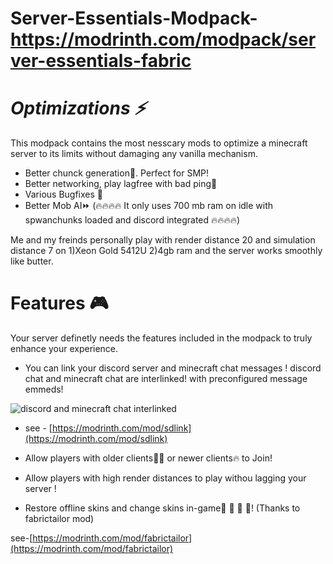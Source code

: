 # Server-Essentials-Modpack- https://modrinth.com/modpack/server-essentials-fabric
# _**Optimizations ⚡**_

This modpack contains the most nesscary mods to optimize a minecraft server to its limits without damaging any vanilla mechanism. 

- Better chunck generation🚀. Perfect for SMP!
- Better networking, play lagfree with bad ping🛜
- Various Bugfixes 🐛
- Better Mob AI⏩
(🔥🔥🔥🔥 It only uses 700 mb ram on idle with spwanchunks loaded and discord integrated 🔥🔥🔥🔥)

Me and my freinds personally play with render distance 20 and simulation distance 7 on 
1)Xeon Gold 5412U
2)4gb ram 
and the server works smoothly like butter.

# **Features 🎮**

Your server definetly needs the features included in the modpack to truly enhance your experience. 

- You can link your discord server and minecraft chat messages ! discord chat and minecraft chat are interlinked! with preconfigured message emmeds!
 
![discord and minecraft chat interlinked](https://cdn.modrinth.com/data/cached_images/456ce266cb42783f8039e34c9be8335e53892d67.png) 
  
- see - [https://modrinth.com/mod/sdlink](https://modrinth.com/mod/sdlink)


- Allow players with older clients👴🏼 or newer clients🔥 to Join!

  
- Allow players with high render distances to play withou lagging your server ! 



- Restore offline skins and change skins in-game👔 👖 👕 👗! (Thanks to fabrictailor mod)
  
see-[https://modrinth.com/mod/fabrictailor](https://modrinth.com/mod/fabrictailor)
